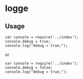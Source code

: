 logge
======


## Usage

	var console = require('../index');
	console.debug = true;
	console.log("debug = true;");
	
	
or

	var console = require('../index');
	console.debug = false;
	console.log("debug = true;");
	